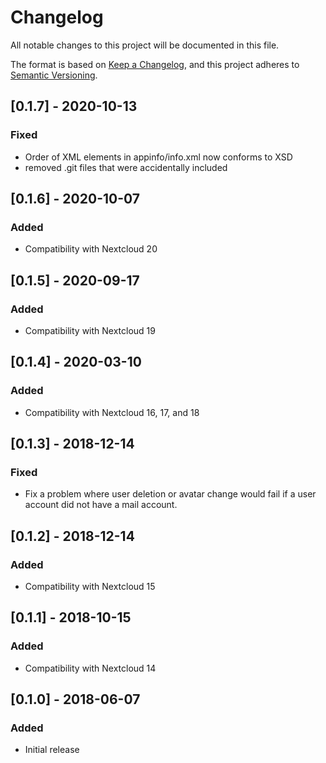 # Changelog
All notable changes to this project will be documented in this file.

The format is based on [Keep a Changelog](https://keepachangelog.com/en/1.0.0/),
and this project adheres to [Semantic Versioning](https://semver.org/spec/v2.0.0.html).

## [0.1.7] - 2020-10-13

### Fixed
- Order of XML elements in appinfo/info.xml now conforms to XSD
- removed .git files that were accidentally included

## [0.1.6] - 2020-10-07
### Added
- Compatibility with Nextcloud 20


## [0.1.5] - 2020-09-17
### Added
- Compatibility with Nextcloud 19


## [0.1.4] - 2020-03-10
### Added
- Compatibility with Nextcloud 16, 17, and 18

## [0.1.3] - 2018-12-14
### Fixed
- Fix a problem where user deletion or avatar change would fail if a user account did not have a mail account.

## [0.1.2] - 2018-12-14
### Added
- Compatibility with Nextcloud 15

## [0.1.1] - 2018-10-15
### Added
- Compatibility with Nextcloud 14

## [0.1.0] - 2018-06-07
### Added
- Initial release

